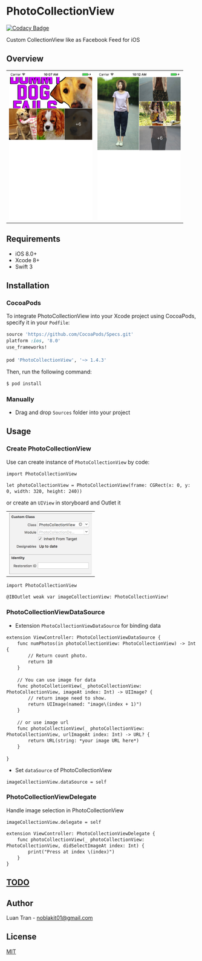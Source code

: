 # PhotoCollectionView

[![Codacy Badge](https://api.codacy.com/project/badge/Grade/48765cde3eb542288c8e90d47f8fa400)](https://www.codacy.com/app/noblakit01/PhotoCollectionView?utm_source=github.com&utm_medium=referral&utm_content=noblakit01/PhotoCollectionView&utm_campaign=badger)

Custom CollectionView like as Facebook Feed for iOS 

## Overview

<table>
  <tr>
    <th>
      <img src="Example/demo1.png" width="220"/>
    </th>
    <th>
      <img src="Example/demo2.png" width="220"/>
    </th>
  </tr>
</table>

## Requirements

* iOS 8.0+
* Xcode 8+
* Swift 3

## Installation

### CocoaPods

To integrate PhotoCollectionView into your Xcode project using CocoaPods, specify it in your `Podfile`:

```ruby
source 'https://github.com/CocoaPods/Specs.git'
platform :ios, '8.0'
use_frameworks!

pod 'PhotoCollectionView', '~> 1.4.3' 
```

Then, run the following command:

```bash
$ pod install
```

### Manually
- Drag and drop `Sources` folder into your project

## Usage

### Create PhotoCollectionView
Use can create instance of `PhotoCollectionView` by code:

```
import PhotoCollectionView
```

```
let photoCollectionView = PhotoCollectionView(frame: CGRect(x: 0, y: 0, width: 320, height: 240))
```

or create an `UIView` in storyboard and Outlet it

<table>
  <tr>
    <th>
      <img src="Example/storyboard.png" width="220"/>
    </th>
  </tr>
</table>

```
import PhotoCollectionView
```
```
@IBOutlet weak var imageCollectionView: PhotoCollectionView!
```

### PhotoCollectionViewDataSource

- Extension `PhotoCollectionViewDataSource` for binding data

```
extension ViewController: PhotoCollectionViewDataSource {
    func numPhotos(in photoCollectionView: PhotoCollectionView) -> Int {
        // Return count photo.
        return 10
    }
    
    // You can use image for data
    func photoColletionView(_ photoCollectionView: PhotoCollectionView, imageAt index: Int) -> UIImage? {
    	// return image need to show.
        return UIImage(named: "image\(index + 1)")
    }

    // or use image url
    func photoCollectionView(_ photoCollectionView: PhotoCollectionView, urlImageAt index: Int) -> URL? {
        return URL(string: *your image URL here*)
    }

}
```

- Set `dataSource` of PhotoCollectionView

```
imageCollectionView.dataSource = self
```

### PhotoCollectionViewDelegate

Handle image selection in PhotoCollectionView
```
imageCollectionView.delegate = self
```

```
extension ViewController: PhotoCollectionViewDelegate {
    func photoCollectionView(_ photoCollectionView: PhotoCollectionView, didSelectImageAt index: Int) {
        print("Press at index \(index)")
    }
}
```

## [TODO](https://github.com/noblakit01/PhotoCollectionView/blob/master/TODO.md)

## Author

Luan Tran - noblakit01@gmail.com

## License
[MIT](http://thi.mit-license.org/)


